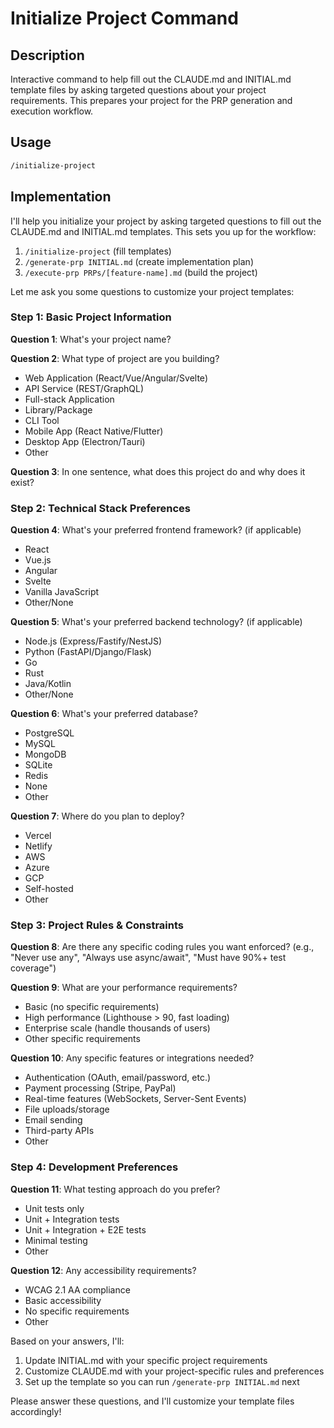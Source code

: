 # Initialize Project Command

## Description
Interactive command to help fill out the CLAUDE.md and INITIAL.md template files by asking targeted questions about your project requirements. This prepares your project for the PRP generation and execution workflow.

## Usage
```bash
/initialize-project
```

## Implementation

I'll help you initialize your project by asking targeted questions to fill out the CLAUDE.md and INITIAL.md templates. This sets you up for the workflow:
1. `/initialize-project` (fill templates)
2. `/generate-prp INITIAL.md` (create implementation plan)
3. `/execute-prp PRPs/[feature-name].md` (build the project)

Let me ask you some questions to customize your project templates:

### Step 1: Basic Project Information

**Question 1**: What's your project name?

**Question 2**: What type of project are you building?
- Web Application (React/Vue/Angular/Svelte)
- API Service (REST/GraphQL)
- Full-stack Application
- Library/Package
- CLI Tool
- Mobile App (React Native/Flutter)
- Desktop App (Electron/Tauri)
- Other

**Question 3**: In one sentence, what does this project do and why does it exist?

### Step 2: Technical Stack Preferences

**Question 4**: What's your preferred frontend framework? (if applicable)
- React
- Vue.js
- Angular
- Svelte
- Vanilla JavaScript
- Other/None

**Question 5**: What's your preferred backend technology? (if applicable)
- Node.js (Express/Fastify/NestJS)
- Python (FastAPI/Django/Flask)
- Go
- Rust
- Java/Kotlin
- Other/None

**Question 6**: What's your preferred database?
- PostgreSQL
- MySQL
- MongoDB
- SQLite
- Redis
- None
- Other

**Question 7**: Where do you plan to deploy?
- Vercel
- Netlify
- AWS
- Azure
- GCP
- Self-hosted
- Other

### Step 3: Project Rules & Constraints

**Question 8**: Are there any specific coding rules you want enforced? (e.g., "Never use any", "Always use async/await", "Must have 90%+ test coverage")

**Question 9**: What are your performance requirements?
- Basic (no specific requirements)
- High performance (Lighthouse > 90, fast loading)
- Enterprise scale (handle thousands of users)
- Other specific requirements

**Question 10**: Any specific features or integrations needed?
- Authentication (OAuth, email/password, etc.)
- Payment processing (Stripe, PayPal)
- Real-time features (WebSockets, Server-Sent Events)
- File uploads/storage
- Email sending
- Third-party APIs
- Other

### Step 4: Development Preferences

**Question 11**: What testing approach do you prefer?
- Unit tests only
- Unit + Integration tests
- Unit + Integration + E2E tests
- Minimal testing
- Other

**Question 12**: Any accessibility requirements?
- WCAG 2.1 AA compliance
- Basic accessibility
- No specific requirements
- Other

Based on your answers, I'll:
1. Update INITIAL.md with your specific project requirements
2. Customize CLAUDE.md with your project-specific rules and preferences
3. Set up the template so you can run `/generate-prp INITIAL.md` next

Please answer these questions, and I'll customize your template files accordingly!